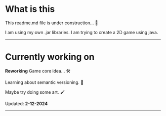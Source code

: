# What is this
This readme.md file is under construction... 🔨

I am using my own .jar libraries.
I am trying to create a 2D game using java.

---
# Currently working on
**Reworking** Game core idea... 🛠️

Learning about semantic versioning. 🧠

Maybe try doing some art. 🖌️

Updated: **2-12-2024**

---
